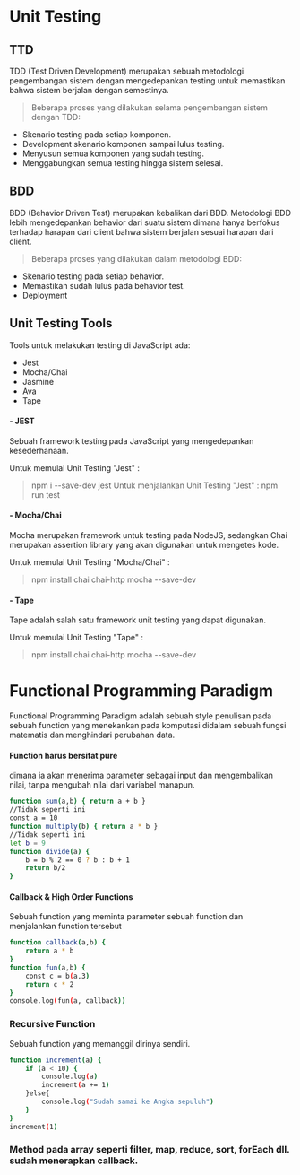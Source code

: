 # Unit Testing

## TTD
TDD (Test Driven Development) merupakan sebuah metodologi pengembangan sistem dengan mengedepankan testing untuk memastikan bahwa sistem berjalan dengan semestinya.

> Beberapa proses yang dilakukan selama pengembangan sistem dengan TDD:
- Skenario testing pada setiap komponen.
- Development skenario komponen sampai lulus testing.
- Menyusun semua komponen yang sudah testing.
- Menggabungkan semua testing hingga sistem selesai. 

## BDD
BDD (Behavior Driven Test) merupakan kebalikan dari BDD. Metodologi BDD lebih mengedepankan behavior dari suatu sistem dimana hanya berfokus terhadap harapan dari client bahwa sistem berjalan sesuai harapan dari client. 

>Beberapa proses yang dilakukan dalam metodologi BDD:
- Skenario testing pada setiap behavior.
- Memastikan sudah lulus pada behavior test.
- Deployment

## Unit Testing Tools
Tools untuk melakukan testing di JavaScript ada:
- Jest
- Mocha/Chai
- Jasmine
- Ava
- Tape

#### - JEST
Sebuah framework testing pada JavaScript yang mengedepankan kesederhanaan.

Untuk memulai Unit Testing "Jest" :
> npm i --save-dev jest
Untuk menjalankan Unit Testing "Jest" :
> npm run test

#### - Mocha/Chai
 Mocha merupakan framework untuk testing pada NodeJS, sedangkan Chai merupakan assertion library yang akan digunakan untuk mengetes kode.
 
 Untuk memulai Unit Testing "Mocha/Chai" :
> npm install chai chai-http mocha --save-dev

#### - Tape
Tape adalah salah satu framework unit testing yang dapat digunakan.

 Untuk memulai Unit Testing "Tape" :
> npm install chai chai-http mocha --save-dev

# Functional Programming Paradigm
Functional Programming Paradigm adalah sebuah style penulisan pada sebuah function yang menekankan pada komputasi didalam sebuah fungsi matematis dan menghindari perubahan data.

#### Function harus bersifat pure 
dimana ia akan menerima parameter sebagai input dan mengembalikan nilai, tanpa mengubah nilai dari variabel manapun.
```sh
function sum(a,b) { return a + b }
//Tidak seperti ini
const a = 10
function multiply(b) { return a * b }
//Tidak seperti ini
let b = 9
function divide(a) {
    b = b % 2 == 0 ? b : b + 1
    return b/2
}
```

#### Callback & High Order Functions 
Sebuah function yang meminta parameter sebuah function dan menjalankan function tersebut
```sh
function callback(a,b) {
    return a * b    
}
function fun(a,b) {
    const c = b(a,3)
    return c * 2
}
console.log(fun(a, callback))

```
 ### Recursive Function
 Sebuah function yang memanggil dirinya sendiri.
 ```sh
 function increment(a) {
     if (a < 10) {
         console.log(a)
         increment(a += 1)
     }else{
         console.log("Sudah samai ke Angka sepuluh")
     }
 }
 increment(1)
 ```
 
 
 ### Method pada array seperti filter, map, reduce, sort, forEach dll. sudah menerapkan callback.
